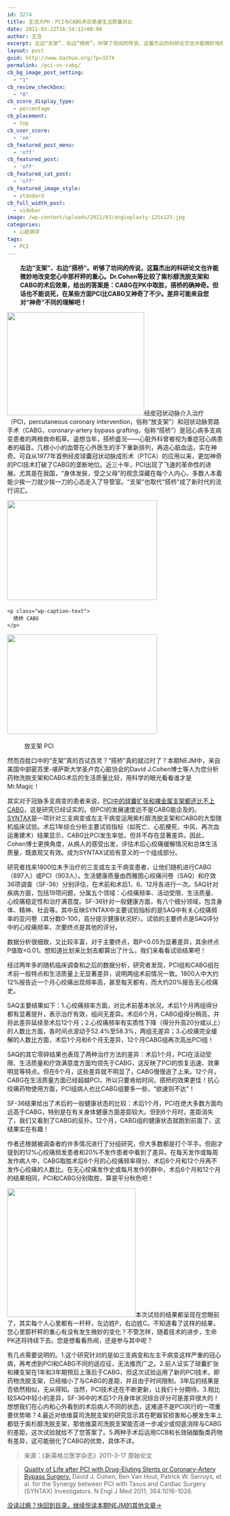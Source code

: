 ```yaml
---
id: 3274
title: 生活大PK：PCI与CABG术后患者生活质量对比
date: 2011-03-22T16:54:12+00:00
author: 王含
excerpt: 左边“支架”、右边“搭桥”。听够了坊间的传说，这篇杰出的科研论文也许能微妙地改变您心中那杆秤的重心。Dr.Cohen等比较了紫杉醇洗脱支架和CABG的术后效果，给出的答案是：CABG在PK中取胜，搭桥的确神奇。但话也不能说死，在某些方面PCI比CABG又神奇了不少。差异可能来自您对“神奇”不同的理解吧！
layout: post
guid: http://www.bazhua.org/?p=3274
permalink: /pci-vs-cabg/
cb_bg_image_post_setting:
  - "1"
cb_review_checkbox:
  - "0"
cb_score_display_type:
  - percentage
cb_placement:
  - top
cb_user_score:
  - 'on'
cb_featured_post_menu:
  - 'off'
cb_featured_post:
  - 'off'
cb_featured_cat_post:
  - 'off'
cb_featured_image_style:
  - standard
cb_full_width_post:
  - sidebar
image: /wp-content/uploads/2011/03/angioplasty-125x125.jpg
categories:
  - 心脏病学
tags:
  - PCI
---
```

<p style="padding-left: 30px">
  <strong>左边“支架”、右边“搭桥”。听够了坊间的传说，这篇杰出的科研论文也许能微妙地改变您心中那杆秤的重心。Dr.Cohen等比较了紫杉醇洗脱支架和CABG的术后效果，给出的答案是：CABG在PK中取胜，搭桥的确神奇。但话也不能说死，在某些方面PCI比CABG又神奇了不少。差异可能来自您对“神奇”不同的理解吧！</strong>
</p>

[<img class="size-full wp-image-3283 alignright" src="/wp-content/uploads/2011/03/angioplasty.jpg" alt="" width="320" height="240" srcset="/wp-content/uploads/2011/03/angioplasty.jpg 320w, /wp-content/uploads/2011/03/angioplasty-150x112.jpg 150w, /wp-content/uploads/2011/03/angioplasty-300x225.jpg 300w, /wp-content/uploads/2011/03/angioplasty-80x60.jpg 80w" sizes="(max-width: 320px) 100vw, 320px" />](/wp-content/uploads/2011/03/angioplasty.jpg)经皮冠状动脉介入治疗（PCI，percutaneous coronary intervention，俗称“放支架”）和冠状动脉旁路手术（CABG，coronary-artery bypass grafting，俗称“搭桥”）是冠心病多支病变患者的两根救命稻草。遥想当年，搭桥盛况——心脏外科曾被视为重症冠心病患者的福音。几根小小的血管在心外医生的手下重新排列，再造心脏血运，实在神奇。可自从1977年首例经皮球囊冠状动脉成形术（PTCA）的应用以来，更加神奇的PCI技术打破了CABG的垄断地位。近三十年，PCI出现了飞速的革命性的进展。尤其是在我国，“身体发肤，受之父母”的观念深藏在每个人内心，多数人本着能少挨一刀就少挨一刀的心态走入了导管室。“支架”也取代“搭桥”成了新时代的流行词汇。

<div class="mceTemp">
  <div id="attachment_3284" style="width: 360px" class="wp-caption alignleft">
    <a href="/wp-content/uploads/2011/03/CABG-570w.jpg"><img class="size-full wp-image-3281 " src="/wp-content/uploads/2011/03/CABG-570w.jpg" alt="" width="350" height="232" srcset="/wp-content/uploads/2011/03/CABG-570w-300x200.jpg 300w, /wp-content/uploads/2011/03/CABG-570w-360x240.jpg 360w" sizes="(max-width: 350px) 100vw, 350px" /></a>
    
    <p class="wp-caption-text">
      搭桥 CABG
    </p>
  </div>
  
  <dl>
    <dt>
      <a href="/wp-content/uploads/2011/03/3835147258_c789737923.jpg"><img class="size-full wp-image-3284" src="/wp-content/uploads/2011/03/3835147258_c789737923.jpg" alt="" width="350" height="232" srcset="/wp-content/uploads/2011/03/3835147258_c789737923.jpg 500w, /wp-content/uploads/2011/03/3835147258_c789737923-150x99.jpg 150w, /wp-content/uploads/2011/03/3835147258_c789737923-300x200.jpg 300w, /wp-content/uploads/2011/03/3835147258_c789737923-360x240.jpg 360w" sizes="(max-width: 350px) 100vw, 350px" /></a>
    </dt>
  </dl>
  
  <dl>
    <dd>
      放支架 PCI
    </dd>
  </dl>
</div>

然而百姓口中的“支架”真的百试百灵？“搭桥”真的就过时了？本期NEJM中，来自美国中部密苏里-堪萨斯大学圣卢克心脏协会的David J.Cohen博士等人为您分析药物洗脱支架和CABG术后的生活质量比较，用科学的眼光看看谁才是Mr.Magic！

其实对于冠脉多支病变的患者来说，[PCI中的球囊扩张和裸金属支架都还比不上CABG](http://www.nejm.org/doi/full/10.1056/NEJMoa0804626)，这是研究已经证实的。但PCI的发展速度远不是CABG能企及的。[SYNTAX](http://www.nejm.org/doi/full/10.1056/NEJMoa0804626)是一项针对三支病变或左主干病变运用紫杉醇洗脱支架和CABG的大型随机临床试验。术后1年综合分析主要试验指标（如死亡、心肌梗死、中风、再次血运重建术）结果显示，CABG比PCI发生率低，但并不存在显著差异。因此，Cohen博士更换角度，从病人的感受出发，评估术后心绞痛缓解情况和总体生活质量，既直观又有效。成为SYNTAX试验有意义的一个组成部分。

研究者找来1800位未予治疗的三支或左主干病变患者，让他们随机进行CABG（897人）或PCI（903人）。生活健康质量由西雅图心绞痛问卷（SAQ）和疗效36项调查（SF-36）分别评估，在术前和术后1、6、12月各进行一次。SAQ针对疾病方面，包括19项问题，分属五个领域：心绞痛频率、活动受限、生活质量、心绞痛稳定性和治疗满意度。SF-36针对一般健康方面，有八个细分领域，包含身体、精神、社会等。其中反映SYNTAX中主要试验指标的是SAQ中有关心绞痛频率的亚问卷（其分数0-100，高分提示健康状况好）。试验的主要终点是SAQ评分中的心绞痛频率，次要终点是其他的评分。
  
数据分析很细致，又比较丰富，对于主要终点，取P<0.05为显著差异，其余终点P值取<0.01。想知道比划来比划去都算出了什么，我们来看看试验结果吧！

经过两年多的随机临床调查和之后的数据分析，研究者发现，PCI组和CABG组在术前一般特点和生活质量上无显著差异，说明两组术前情况一致。1800人中大约12%报告近一个月心绞痛出现频率高，甚至每天都有，而大约20%报告无心绞痛史。

SAQ主要结果如下：1.心绞痛频率方面，对比术前基本状况，术后1个月两组得分都有显著提升，表示治疗有效，组间无差异。术后6个月，CABG组得分稍高，并将此差异延续至术后12个月；2.心绞痛频率有实质性下降（得分升高20分或以上）的人数比方面，各时间点波动于52.4%至58.3%，两组无差异；3.心绞痛完全缓解的人数比方面，术后1个月和6个月无差异，12个月CABG组再次高出PCI组！

SAQ的其它零碎结果也表现了两种治疗方法的差异：术后1个月，PCI在活动受限、生活质量和疗效满意度方面均领先于CABG，这反映了PCI的恢复迅速、效果明显等特点。但在6个月，这些差异就不明显了，CABG慢慢追了上来。12个月，CABG在生活质量方面已经超越PCI，所以只要肯给时间，搭桥的效果更佳！抗心绞痛药物使用方面，PCI组病人也比CABG组要多一些，“欲速则不达”！

SF-36结果给出了术后的一般健康状态的比较：术后1个月，PCI在绝大多数方面均远高于CABG，特别是在有关身体健康方面差距较大。但到6个月时，差距消失了，我们又看到了CABG的反扑。12个月，CABG组的健康状态就跑到前面了，这结果实在有趣！

作者还根据被调查者的许多情况进行了分组研究，但大多数都是打个平手。但刚才提到的12%心绞痛频发患者和20%不发作患者中看到了差异。在每天发作或每周发作病人中，CABG取胜术后6个月的心绞痛频率得分、术后6个月和12个月再不发作心绞痛的人数比。在无心绞痛发作史或每月发作的群中，术后6个月和12个月的结果相同，PCI和CABG分别取胜，算是平分秋色吧！

[<img class="alignright size-medium wp-image-3282" src="/wp-content/uploads/2011/03/200811513133263_2-300x300.jpg" alt="" width="300" height="300" srcset="/wp-content/uploads/2011/03/200811513133263_2-300x300.jpg 300w, /wp-content/uploads/2011/03/200811513133263_2-150x150.jpg 150w, /wp-content/uploads/2011/03/200811513133263_2-125x125.jpg 125w, /wp-content/uploads/2011/03/200811513133263_2.jpg 1024w" sizes="(max-width: 300px) 100vw, 300px" />](/wp-content/uploads/2011/03/200811513133263_2.jpg)本次试验的结果都呈现在您眼前了，其实每个人心里都有一杆秤，左边姓P，右边姓C。不知道看了这样的结果，您心里那杆秤的重心有没有发生微妙的变化？不管怎样，随着技术的进步，生命PK还将持续下去。您是想看看热闹，还是参与其中呢？

有几点需要说明的。1.这个研究针对的是如三支病变和左主干病变这样严重的冠心病，再考虑到PCI和CABG不同的适应征，无法推而广之。2.前人证实了球囊扩张和裸支架在1年和3年期预后上落后于CABG，但这次试验运用了新的PCI技术，即药物洗脱支架，已经缩小了与CABG的差距，并且由于时间限制，3年后的结果是否依然相似，无从得知。当然，PCI技术还在不断更新，让我们十分期待。3.相比较SAQ中较小的差异，SF-36中的术后1个月身体状况综合评分可是差异很大的！想想我们在心内和心外看到的术后病人不同的状态，这难道不是PCI风行的一项重要优势嘛？4.最近对依维莫司洗脱支架的研究显示其在靶器官损害和心梗发生率上都低于紫杉醇洗脱支架，那依维莫司洗脱支架能否进一步减少或彻底消除与CABG的差距，这次试验就给不了您答案了。5.两种手术后运用CCB和长效硝酸酯类药物有差异，这可能弱化了CABG的优势，具体不详。

> 来源：《新英格兰医学杂志》2011-3-17 原始论文
  
> [Quality of Life after PCI with Drug-Eluting Stents or Coronary-Artery Bypass Surgery.](http://www.nejm.org/doi/full/10.1056/NEJMoa1001508) David J. Cohen, Ben Van Hout, Patrick W. Serruys, et al. for the Synergy between PCI with Taxus and Cardiac Surgery (SYNTAX) Investigators. N Engl J Med 2011; 364:1016-1026.

[没读过瘾？快回到目录，继续悦读本期NEJM的其他文章→](http://www.bazhua.org/2011/03/nejm0317.html)
